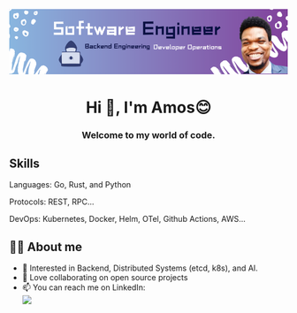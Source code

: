 <div align="center">
<img  alt="nature" src="Software Engineer Banner.png">
</div>

<h1 align="center">Hi 👋, I'm Amos😊  </h1>
<h3 align="center">Welcome to my world of code.</h3>

## Skills 

Languages: Go, Rust, and Python

Protocols: REST, RPC...

DevOps: Kubernetes, Docker, Helm, OTel, Github Actions, AWS...

## 👨‍💻 About me 

- 🔭 Interested in Backend, Distributed Systems (etcd, k8s), and AI. 
- 👯 Love collaborating on open source projects 
- 📫 You can reach me on LinkedIn:\
<a href="https://www.linkedin.com/in/amos-ehiguese-201b33100/"><img src="https://img.shields.io/badge/LinkedIn-0077B5?style=for-the-badge&logo=linkedin&logoColor=white"/></a>


 


